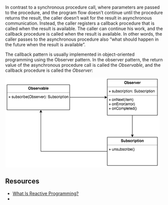 In contrast to a synchronous procedure call, where parameters are passed to the procedure, and the program flow doesn’t continue until the procedure returns the result, the caller doesn’t wait for the result in asynchronous communication. Instead, the caller registers a callback procedure that is called when the result is available. The caller can continue his work, and the callback procedure is called when the result is available. In other words, the caller passes to the asynchronous procedure also “what should happen in the future when the result is available”.

The callback pattern is usually implemented in object-oriented programming using the Observer pattern. In the observer pattern, the return value of the asynchronous procedure call is called the _Observable_, and the callback procedure is called the _Observer_:

![](../../../_res/rx_pattern.webp)

## Resources

- [What Is Reactive Programming?](https://www.baeldung.com/cs/reactive-programming)
- 